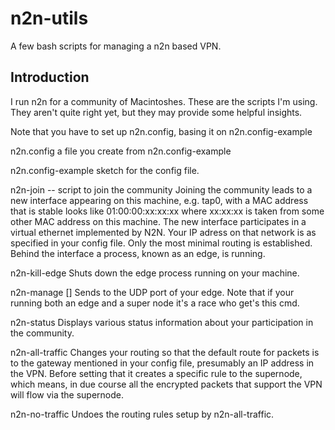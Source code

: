 # n2n-utils

A few bash scripts for managing a n2n based VPN.

## Introduction

I run n2n for a community of Macintoshes.  These are the scripts I'm using.  They aren't quite right yet, but they may provide some helpful insights.

Note that you have to set up n2n.config, basing it on n2n.config-example

n2n.config
  a file you create from n2n.config-example

n2n.config-example
  sketch for the config file.

n2n-join -- script to join the community
  Joining the community leads to a new interface appearing on this machine, e.g. tap0,
  with a MAC address that is stable looks like 01:00:00:xx:xx:xx where xx:xx:xx is taken
  from some other MAC address on this machine.  The new interface participates in a
  virtual ethernet implemented by N2N.  Your IP adress on that network is as specified
  in your config file.  Only the most minimal routing is established.  Behind the interface
  a process, known as an edge, is running.

n2n-kill-edge
  Shuts down the edge process running on your machine.

n2n-manage [<cmd>]
  Sends <cmd> to the UDP port of your edge.  Note that if your running both an
  edge and a super node it's a race who get's this cmd.

n2n-status
  Displays various status information about your participation in the community.

n2n-all-traffic
  Changes your routing so that the default route for packets is to the gateway
  mentioned in your config file, presumably an IP address in the VPN.  Before
  setting that it creates a specific rule to the supernode, which means, in due
  course all the encrypted packets that support the VPN will flow via the supernode.

n2n-no-traffic
  Undoes the routing rules setup by n2n-all-traffic.
